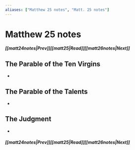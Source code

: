 ```yaml
---
aliases: ["Matthew 25 notes", "Matt. 25 notes"]
---
```

# Matthew 25 notes
##### <span class=arrow-left></span>[[matt24notes|Prev]]<span class=navigation-separator></span>[[matt25|Read]]<span class=navigation-separator></span>[[matt26notes|Next]]<span class=arrow-right></span>
## The Parable of the Ten Virgins
- 
## The Parable of the Talents
- 
## The Judgment
- 
##### <span class=arrow-left></span>[[matt24notes|Prev]]<span class=navigation-separator></span>[[matt25|Read]]<span class=navigation-separator></span>[[matt26notes|Next]]<span class=arrow-right></span>
